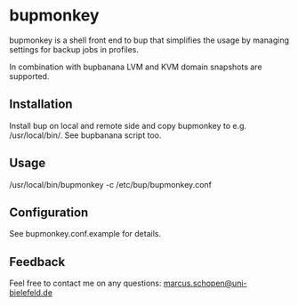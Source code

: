 bupmonkey
=

bupmonkey is a shell front end to bup that simplifies the usage by managing
settings for backup jobs in profiles. 

In combination with bupbanana LVM and KVM domain snapshots are supported.


Installation
-
Install bup on local and remote side and copy bupmonkey to e.g. /usr/local/bin/.
See bupbanana script too.


Usage
-
/usr/local/bin/bupmonkey -c /etc/bup/bupmonkey.conf

Configuration
-
See bupmonkey.conf.example for details.


Feedback
-
Feel free to contact me on any questions: marcus.schopen@uni-bielefeld.de

